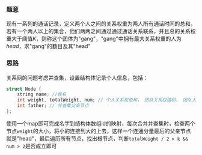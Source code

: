 ### 题意
现有一系列的通话记录，定义两个人之间的关系权重为两人所有通话时间的总和，若有一个两人以上的集合，他们两两之间通过通过通话关系联系，并且总的关系权重大于阈值$K$，则称这个团体为"gang"，"gang"中拥有最大关系权重的人为$head$，求"gang"的数目及其"head"

### 思路
关系网的问题考虑并查集，设置结构体记录个人信息，包括：

```c++
struct Node {
    string name; //姓名
    int weight, totalWeight, num; // 个人关系权值和， 团队关系权值和， 团队人数
    int father; // 并查集父亲节点
};
```

使用一个map即可完成名字到结构体数组id的映射，每次合并并查集时，检查两个节点`weight`的大小，将小的连接到大的上去，这样一个连通分量最后的父亲节点就是"head"，最后遍历所有节点，找出根节点，判断`totalWeight / 2 > k && num > 2`是否成立即可